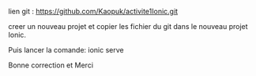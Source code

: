lien git : https://github.com/Kaopuk/activite1Ionic.git

creer un nouveau projet et copier les fichier du git dans le nouveau projet Ionic.

Puis lancer la comande: ionic serve

Bonne correction et Merci
